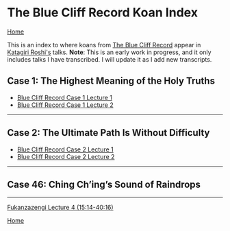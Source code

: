 # The Blue Cliff Record Koan Index

[Home](index.md)

This is an index to where koans from [The Blue Cliff Record](glossary#blue-cliff-record) appear in [Katagiri Roshi's](glossary#katagiri) talks. **Note**: This is an early work in progress, and it only includes talks I have transcribed. I will update it as I add new transcripts.

<a name="case-1"></a>
## Case 1: The Highest Meaning of the Holy Truths

- [Blue Cliff Record Case 1 Lecture 1](1979-11-17-BlueCliffRecordCase1Lecture1)
- [Blue Cliff Record Case 1 Lecture 2](1979-11-18-BlueCliffRecordCase1Lecture2)

-------

<a name="case-2"></a>
## Case 2: The Ultimate Path Is Without Difficulty

- [Blue Cliff Record Case 2 Lecture 1](1980-01-19-BlueCliffRecordCase2Lecture1)
- [Blue Cliff Record Case 2 Lecture 2](1979-11-18-BlueCliffRecordCase1Lecture2)

-------

<a name="case-46"></a>
## Case 46: Ching Ch’ing’s Sound of Raindrops

-------

[Fukanzazengi Lecture 4 (15:14-40:16)](1979-06-12-Fukanzazengi-Lecture4#1514)

[Home](index.md)
